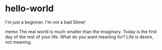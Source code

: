 # hello-world

I'm just a beginner.
I'm not a bad Slime!

memo
The real world is much smaller than the imaginary.
Today is the first day of the rest of your life.
What do you want meaning for? Life is desire, not meaning.
